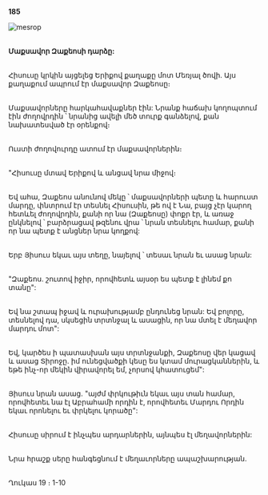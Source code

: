 **185**

![mesrop](https://volamar.ru/audio_video/foto/01/detbible/B386.BMP)

\
**Մաքսավոր Զաքեոսի դարձը:**

\
Հիսուսը կրկին այցելեց Երիքով քաղաքը մոտ Մեռյալ ծովի. Այս քաղաքում ապրում էր մաքսավոր Զաքեոսը։

\
Մաքսավորները հարկահավաքներ էին: Նրանք հաճախ կողոպտում էին ժողովրդին ՝ նրանից ավելի մեծ տուրք գանձելով, քան նախատեսված էր օրենքով։

\
Ուստի ժողովուրդը ատում էր մաքսավորներին։

\
"Հիսուսը մտավ Երիքով և անցավ նրա միջով։

\
Եվ ահա, Զաքեոս անունով մեկը ՝ մաքսավորների պետը և հարուստ մարդը, փնտրում էր տեսնել Հիսուսին, թե ով է Նա, բայց չէր կարող հետևել ժողովրդին, քանի որ նա (Զաքեոսը) փոքր էր, և առաջ ընկնելով ՝ բարձրացավ թզենու վրա ՝ նրան տեսնելու համար, քանի որ նա պետք է անցներ նրա կողքով:

\
Երբ Յիսուս եկաւ այս տեղը, նայելով ՝ տեսաւ նրան եւ ասաց նրան:

\
"Զաքեոս. շուտով իջիր, որովհետև այսօր ես պետք է լինեմ քո տանը":

\
Եվ նա շտապ իջավ և ուրախությամբ ընդունեց նրան: Եվ բոլորը, տեսնելով դա, սկսեցին տրտնջալ և ասացին, որ նա մտել է մեղավոր մարդու մոտ":

\
Եվ, կարծես ի պատասխան այս տրտնջանքի, Զաքեոսը վեր կացավ և ասաց Տիրոջը. իմ ունեցվածքի կեսը ես կտամ մուրացկաններին, և եթե ինչ-որ մեկին վիրավորել եմ, չորսով կհատուցեմ":

\
Յիսուս նրան ասաց. "այժմ փրկութիւն եկաւ այս տան համար, որովհետեւ նա էլ Աբրահամի որդին է, որովհետեւ Մարդու Որդին եկաւ որոնելու եւ փրկելու կորածը":

\
Հիսուսը սիրում է ինչպես արդարներին, այնպես էլ մեղավորներին:

\
Նրա հրաշք սերը հանգեցնում է մեղաւորները ապաշխարության.

\
Ղուկաս 19 ։ 1-10
